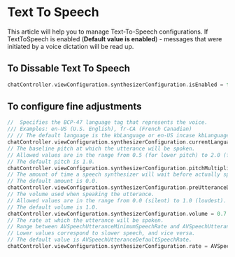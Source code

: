 # Text To Speech

This article will help you to manage Text-To-Speech configurations.
If TextToSpeech is enabled (**Default value is enabled**) - messages that were initiated by a voice dictation will be read up.

## To Dissable Text To Speech
 
```swift
chatController.viewConfiguration.synthesizerConfiguration.isEnabled = false;
```

## To configure fine adjustments

```swift
//  Specifies the BCP-47 language tag that represents the voice.
/// Examples: en-US (U.S. English), fr-CA (French Canadian)
// // The default language is the kbLanguage or en-US incase kbLanguage is not set. 
chatController.viewConfiguration.synthesizerConfiguration.currentLanguageCode = "fr-CA"
// The baseline pitch at which the utterance will be spoken.
// Allowed values are in the range from 0.5 (for lower pitch) to 2.0 (for higher pitch).
// The default pitch is 1.0. 
chatController.viewConfiguration.synthesizerConfiguration.pitchMultiplier = 0.5
// The amount of time a speech synthesizer will wait before actually speaking
// The default amount is 0.0. 
chatController.viewConfiguration.synthesizerConfiguration.preUtteranceDelay = 2.0
// The volume used when speaking the utterance.
// Allowed values are in the range from 0.0 (silent) to 1.0 (loudest). 
// The default volume is 1.0.
chatController.viewConfiguration.synthesizerConfiguration.volume = 0.7
// The rate at which the utterance will be spoken.
// Range between AVSpeechUtteranceMinimumSpeechRate and AVSpeechUtteranceMaximumSpeechRate.
// Lower values correspond to slower speech, and vice versa.
// The default value is AVSpeechUtteranceDefaultSpeechRate.
chatController.viewConfiguration.synthesizerConfiguration.rate = AVSpeechUtteranceMaximumSpeechRate
```
